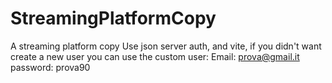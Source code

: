 # StreamingPlatformCopy
A streaming platform copy
Use json server auth, and vite,
if you didn't want create a new user you can use the custom user:
Email: prova@gmail.it
password: prova90
